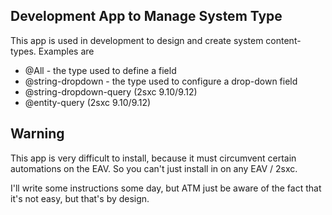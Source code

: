 ## Development App to Manage System Type

This app is used in development to design and create system content-types. Examples are 

* @All - the type used to define a field
* @string-dropdown - the type used to configure a drop-down field
* @string-dropdown-query (2sxc 9.10/9.12)
* @entity-query (2sxc 9.10/9.12)

## Warning
This app is very difficult to install, because it must circumvent certain automations on the EAV. So you can't just install in on any EAV / 2sxc. 

I'll write some instructions some day, but ATM just be aware of the fact that it's not easy, but that's by design. 
